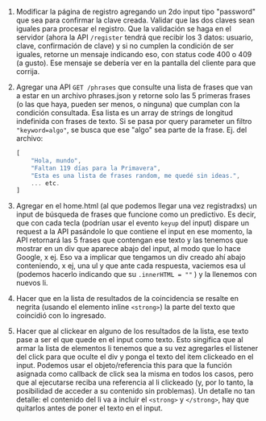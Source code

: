 1. Modificar la página de registro agregando un 2do input tipo "password" que sea para confirmar la clave creada. Validar que las dos claves sean iguales para procesar el registro. Que la validación se haga en el servidor (ahora la API `/register` tendrá que recibir los 3 datos: usuario, clave, confirmación de clave) y si no cumplen la condición de ser iguales, retorne un mensaje indicando eso, con status code 400 o 409 (a gusto). Ese mensaje se debería ver en la pantalla del cliente para que corrija.

2. Agregar una API `GET /phrases` que consulte una lista de frases que van a estar en un archivo phrases.json y retorne solo las 5 primeras frases (o las que haya, pueden ser menos, o ninguna) que cumplan con la condición consultada. Esa lista es un array de strings de longitud indefinida con frases de texto. Si se pasa por query parameter un filtro `"keyword=algo"`, se busca que ese "algo" sea parte de la frase. Ej. del archivo:

    ```javascript
    [
	    "Hola, mundo",
	    "Faltan 119 días para la Primavera",
	    "Esta es una lista de frases random, me quedé sin ideas.",
	    ... etc.
    ]
    ```

3. Agregar en el home.html (al que podemos llegar una vez registradxs) un input de búsqueda de frases que funcione como un predictivo. Es decir, que con cada tecla (podrían usar el evento `keyup` del input) dispare un request a la API pasándole lo que contiene el input en ese momento, la API retornará las 5 frases que contengan ese texto y las tenemos que mostrar en un div que aparece abajo del input, al modo que lo hace Google, x ej. Eso va a implicar que tengamos un div creado ahí abajo conteniendo, x ej, una ul y que ante cada respuesta, vaciemos esa ul (podemos hacerlo indicando que su `.innerHTML = ""` ) y la llenemos con nuevos li.

4. Hacer que en la lista de resultados de la coincidencia se resalte en negrita (usando el elemento inline `<strong>`) la parte del texto que coincidió con lo ingresado.

5. Hacer que al clickear en alguno de los resultados de la lista, ese texto pase a ser el que quede en el input como texto. Esto singifica que al armar la lista de elementos li tenemos que a su vez agregarles el listener del click para que oculte el div y ponga el texto del item clickeado en el input. Podemos usar el objeto/referencia this para que la función asignada como callback de click sea la misma en todos los casos, pero que al ejecutarse reciba una referencia al li clickeado (y, por lo tanto, la posibilidad de acceder a su contenido sin problemas). Un detalle no tan detalle: el contenido del li va a incluir el `<strong>` y `</strong>`, hay que quitarlos antes de poner el texto en el input.